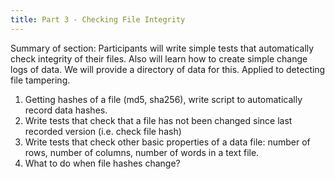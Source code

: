 ```yaml
---
title: Part 3 - Checking File Integrity
---
```


Summary of section: Participants will write simple tests that automatically check integrity of their files. Also will learn how to create simple change logs of data. We will provide a directory of data for this. Applied to detecting file tampering.

1. Getting hashes of a file (md5, sha256), write script to automatically record data hashes.
1. Write tests that check that a file has not been changed since last recorded version (i.e. check file hash)
1. Write tests that check other basic properties of a data file: number of rows, number of columns, number of words in a text file.
1. What to do when file hashes change?
